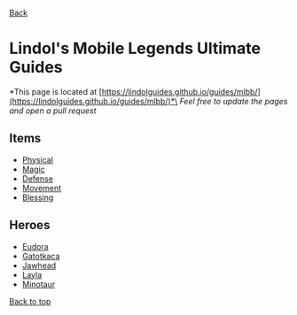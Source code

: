 [Back](../)


# Lindol's Mobile Legends Ultimate Guides

*This page is located at [https://lindolguides.github.io/guides/mlbb/](https://lindolguides.github.io/guides/mlbb/)*\
*Feel free to update the pages and open a pull request*


## Items

- [Physical](./physical/)
- [Magic](./magic/)
- [Defense](./defense/)
- [Movement](./movement/)
- [Blessing](./blessing/)


## Heroes

- [Eudora](./eudora/)
- [Gatotkaca](./gatotkaca/)
- [Jawhead](./jawhead/)
- [Layla](./layla/)
- [Minotaur](./minotaur/)


[Back to top](./#)
